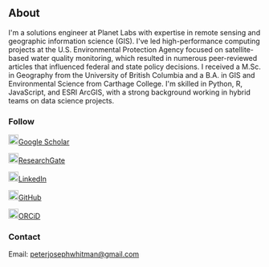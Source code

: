 ## About

I'm a solutions engineer at Planet Labs with expertise in remote sensing and geographic information science (GIS). I've led high-performance computing projects at the U.S. Environmental Protection Agency focused on satellite-based water quality monitoring, which resulted in numerous peer-reviewed articles that influenced federal and state policy decisions. I received a M.Sc. in Geography from the University of British Columbia and a B.A. in GIS and Environmental Science from Carthage College. I'm skilled in Python, R, JavaScript, and ESRI ArcGIS, with a strong background working in hybrid teams on data science projects.

### Follow
<img src="https://peterwhitman.github.io/logos/google_scholar.png" alt="google scholar logo" width="20px" height="20px"><a href="https://scholar.google.com/citations?user=LsvNktAAAAAJ&hl=en&authuser=1" class="follow">Google Scholar</a> 

<img src="https://peterwhitman.github.io/logos/researchgate.png" alt="researchgate logo" width="20px" height="20px"><a href="https://www.researchgate.net/profile/Peter-Whitman-2" class="follow">ResearchGate</a> 

<img src="https://peterwhitman.github.io/logos/linkedin.png" alt="linkedin logo" width="20px" height="20px"><a href="https://www.linkedin.com/in/peter-whitman/" class="follow">LinkedIn</a> 

<img src="https://peterwhitman.github.io/logos/github.png" alt="github logo" width="20px" height="20px"><a href="https://github.com/peterwhitman" class="follow">GitHub</a> 

<img src="https://peterwhitman.github.io/logos/orcid.png" alt="orcid logo" width="20px" height="20px"><a href="https://orcid.org/0000-0001-9207-0177" class="follow">ORCiD</a>


### Contact 

Email: [peterjosephwhitman@gmail.com](peterjosephwhitman@gmail.com)

